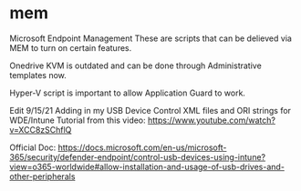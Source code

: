 # mem
Microsoft Endpoint Management
These are scripts that can be delieved via MEM to turn on certain features.

Onedrive KVM is outdated and can be done through Administrative templates now.

Hyper-V script is important to allow Application Guard to work.

Edit 9/15/21
Adding in my USB Device Control XML files and ORI strings for WDE/Intune
Tutorial from this video: https://www.youtube.com/watch?v=XCC8zSChflQ

Official Doc: https://docs.microsoft.com/en-us/microsoft-365/security/defender-endpoint/control-usb-devices-using-intune?view=o365-worldwide#allow-installation-and-usage-of-usb-drives-and-other-peripherals
